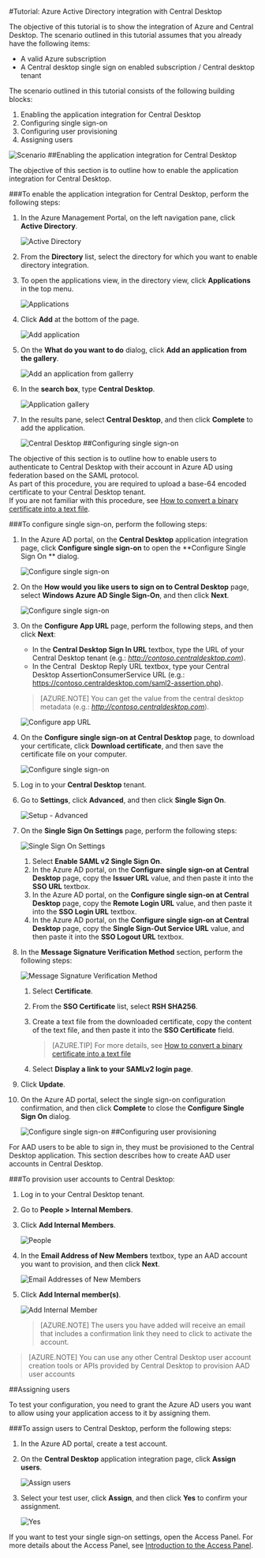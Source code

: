 <properties 
    pageTitle="Tutorial: Azure Active Directory integration with Central Desktop | Windows Azure" 
    description="Learn how to use Central Desktop with Azure Active Directory to enable single sign-on, automated provisioning, and more!" 
    services="active-directory" 
    authors="markusvi"  
    documentationCenter="na" 
    manager="stevenpo"/>
<tags
	ms.service="active-directory"
	ms.date="10/22/2015"
	wacn.date=""/>

#Tutorial: Azure Active Directory integration with Central Desktop

The objective of this tutorial is to show the integration of Azure and Central Desktop. The scenario outlined in this tutorial assumes that you already have the following items:

-   A valid Azure subscription
-   A Central desktop single sign on enabled subscription / Central desktop tenant

The scenario outlined in this tutorial consists of the following building blocks:

1.  Enabling the application integration for Central Desktop
2.  Configuring single sign-on
3.  Configuring user provisioning
4.  Assigning users

![Scenario](./media/active-directory-saas-central-desktop-tutorial/IC769558.png "Scenario")
##Enabling the application integration for Central Desktop

The objective of this section is to outline how to enable the application integration for Central Desktop.

###To enable the application integration for Central Desktop, perform the following steps:

1.  In the Azure Management Portal, on the left navigation pane, click **Active Directory**.

    ![Active Directory](./media/active-directory-saas-central-desktop-tutorial/IC700993.png "Active Directory")

2.  From the **Directory** list, select the directory for which you want to enable directory integration.

3.  To open the applications view, in the directory view, click **Applications** in the top menu.

    ![Applications](./media/active-directory-saas-central-desktop-tutorial/IC700994.png "Applications")

4.  Click **Add** at the bottom of the page.

    ![Add application](./media/active-directory-saas-central-desktop-tutorial/IC749321.png "Add application")

5.  On the **What do you want to do** dialog, click **Add an application from the gallery**.

    ![Add an application from gallerry](./media/active-directory-saas-central-desktop-tutorial/IC749322.png "Add an application from gallerry")

6.  In the **search box**, type **Central Desktop**.

    ![Application gallery](./media/active-directory-saas-central-desktop-tutorial/IC769559.png "Application gallery")

7.  In the results pane, select **Central Desktop**, and then click **Complete** to add the application.

    ![Central Desktop](./media/active-directory-saas-central-desktop-tutorial/IC769560.png "Central Desktop")
##Configuring single sign-on

The objective of this section is to outline how to enable users to authenticate to Central Desktop with their account in Azure AD using federation based on the SAML protocol.  
As part of this procedure, you are required to upload a base-64 encoded certificate to your Central Desktop tenant.  
If you are not familiar with this procedure, see [How to convert a binary certificate into a text file](http://youtu.be/PlgrzUZ-Y1o).



###To configure single sign-on, perform the following steps:

1.  In the Azure AD portal, on the **Central Desktop** application integration page, click **Configure single sign-on** to open the **Configure Single Sign On ** dialog.

    ![Configure single sign-on](./media/active-directory-saas-central-desktop-tutorial/IC749323.png "Configure single sign-on")

2.  On the **How would you like users to sign on to Central Desktop** page, select **Windows Azure AD Single Sign-On**, and then click **Next**.

    ![Configure single sign-on](./media/active-directory-saas-central-desktop-tutorial/IC777628.png "Configure single sign-on")

3.  On the **Configure App URL** page, perform the following steps, and then click **Next**: 

    -   In the **Central Desktop Sign In URL** textbox, type the URL of your Central Desktop tenant (e.g.: *http://contoso.centraldesktop.com*).
    -   In the Central  Desktop Reply URL textbox, type your Central Desktop AssertionConsumerService URL (e.g.:  https://contoso.centraldesktop.com/saml2-assertion.php).

    >[AZURE.NOTE] You can get the value from the central desktop metadata (e.g.: *http://contoso.centraldesktop.com*).

    ![Configure app URL](./media/active-directory-saas-central-desktop-tutorial/IC769561.png "Configure app URL")

4.  On the **Configure single sign-on at Central Desktop** page, to download your certificate, click **Download certificate**, and then save the certificate file on your computer.

    ![Configure single sign-on](./media/active-directory-saas-central-desktop-tutorial/IC769562.png "Configure single sign-on")

5.  Log in to your **Central Desktop** tenant.

6.  Go to **Settings**, click **Advanced**, and then click **Single Sign On**.

    ![Setup - Advanced](./media/active-directory-saas-central-desktop-tutorial/IC769563.png "Setup - Advanced")

7.  On the **Single Sign On Settings** page, perform the following steps:

    ![Single Sign On Settings](./media/active-directory-saas-central-desktop-tutorial/IC769564.png "Single Sign On Settings")

    1.  Select **Enable SAML v2 Single Sign On**.
    2.  In the Azure AD portal, on the **Configure single sign-on at Central Desktop** page, copy the **Issuer URL** value, and then paste it into the **SSO URL** textbox.
    3.  In the Azure AD portal, on the **Configure single sign-on at Central Desktop** page, copy the **Remote Login URL** value, and then paste it into the **SSO Login URL** textbox.
    4.  In the Azure AD portal, on the **Configure single sign-on at Central Desktop** page, copy the **Single Sign-Out Service URL** value, and then paste it into the **SSO Logout URL** textbox.

8.  In the **Message Signature Verification Method** section, perform the following steps:

    ![Message Signature Verification Method](./media/active-directory-saas-central-desktop-tutorial/IC769565.png "Message Signature Verification Method")

    1.  Select **Certificate**.
    2.  From the **SSO Certificate** list, select **RSH SHA256**.
    3.  Create a text file from the downloaded certificate, copy the content of the text file, and then paste it into the **SSO Certificate** field.  

        >[AZURE.TIP] For more details, see [How to convert a binary certificate into a text file](http://youtu.be/PlgrzUZ-Y1o)

    4.  Select **Display a link to your SAMLv2 login page**.

9.  Click **Update**.

10. On the Azure AD portal, select the single sign-on configuration confirmation, and then click **Complete** to close the **Configure Single Sign On** dialog.

    ![Configure single sign-on](./media/active-directory-saas-central-desktop-tutorial/IC769566.png "Configure single sign-on")
##Configuring user provisioning

For AAD users to be able to sign in, they must be provisioned to the Central Desktop application. This section describes how to create AAD user accounts in Central Desktop.

###To provision user accounts to Central Desktop:

1.  Log in to your Central Desktop tenant.

2.  Go to **People \> Internal Members**.

3.  Click **Add Internal Members**.

    ![People](./media/active-directory-saas-central-desktop-tutorial/IC781051.png "People")

4.  In the **Email Address of New Members** textbox, type an AAD account you want to provision, and then click **Next**.

    ![Email Addresses of New Members](./media/active-directory-saas-central-desktop-tutorial/IC781052.png "Email Addresses of New Members")

5.  Click **Add Internal member(s)**.

    ![Add Internal Member](./media/active-directory-saas-central-desktop-tutorial/IC781053.png "Add Internal Member")

    >[AZURE.NOTE] The users you have added will receive an email that includes a confirmation link they need to click to activate the account.

>[AZURE.NOTE] You can use any other Central Desktop user account creation tools or APIs provided by Central Desktop to provision AAD user accounts

##Assigning users

To test your configuration, you need to grant the Azure AD users you want to allow using your application access to it by assigning them.

###To assign users to Central Desktop, perform the following steps:

1.  In the Azure AD portal, create a test account.

2.  On the **Central Desktop** application integration page, click **Assign users**.

    ![Assign users](./media/active-directory-saas-central-desktop-tutorial/IC769567.png "Assign users")

3.  Select your test user, click **Assign**, and then click **Yes** to confirm your assignment.

    ![Yes](./media/active-directory-saas-central-desktop-tutorial/IC767830.png "Yes")

If you want to test your single sign-on settings, open the Access Panel. For more details about the Access Panel, see [Introduction to the Access Panel](/documentation/articles/active-directory-saas-access-panel-introduction).
